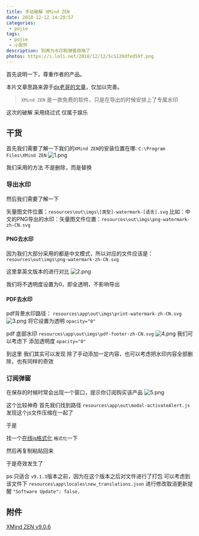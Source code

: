```yaml
---
title: 手动破解 XMind ZEN
date: 2018-12-12 14:29:57
categories:
 - pojie
tags:
 - pojie
 - 小配件
description: 别再为水印和弹窗烦恼了
photos: https://i.loli.net/2018/12/12/5c1128dfed59f.png
---
```


首先说明一下，尊重作者的产品。

本片文章思路来源于[dx老哥的文章](https://dxkite.cn/2018/11/17/xmind-zen-remove-watermark/)，仅加以完善。

>`XMind ZEN` 是一款免费的软件，只是在导出的时候安排上了专属水印

这次的破解 采用绕过式 仅属于娱乐

## 干货

首先我们需要了解一下我们的`XMind ZEN`的安装位置在哪:
`C:\Program Files\XMind ZEN`
![1.png](https://i.loli.net/2018/12/12/5c1128e0927a4.png)

我们采用的方法 不是删除，而是替换

### 导出水印

然后我们需要了解一下

矢量图文件位置：`resources\out\imgs\[类型]-watermark-[语言].svg`
比如：中文的PNG导出的水印：矢量图文件位置：`resources\out\imgs\png-watermark-zh-CN.svg`

#### PNG去水印

因为我们大部分采用的都是中文模式，所以对应的文件应该是：
`resources\out\imgs\png-watermark-zh-CN.svg`

这里拿英文版本的进行对比
![2.png](https://i.loli.net/2018/12/12/5c1128f18f10b.png)

我们将不透明度设置为0，即全透明，不影响导出

#### PDF去水印

pdf背景水印路径：
`resources\app\out\imgs\print-watermark-zh-CN.svg`
![3.png](https://i.loli.net/2018/12/12/5c1128efbbad1.png)
将它设置为透明 `opacity="0"`

pdf 底部水印
`resources\app\out\imgs\pdf-footer-zh-CN.svg`
![4.png](https://i.loli.net/2018/12/12/5c1128f1900c3.png)
我们可以考虑下 添加透明度 `opacity="0"`

到这里 我们其实可以发现
除了手动添加一定内容，也可以考虑把水印内容全部删除，也有同样的奇效

### 订阅弹窗

在保存的时候时常会出现一个窗口，提示你订阅购买该产品
![5.png](https://i.loli.net/2018/12/12/5c1128eadb0d3.png)

这个比较神奇
首先我们找到路径
`resources\app\out\modal-activateAlert.js`
发现这个js文件压缩在一起了

于是

找一个[在线js格式化](http://tool.chinaz.com/tools/jsformat.aspx) `格式化`一下

然后再复制粘贴回来

于是奇效发生了

ps.只适合 `v9.1.3`版本之前，因为在这个版本之后对文件进行了打包
可以考虑到该文件下
`resources\app\locales\new_translations.json`
进行修改取消更新提醒 `"Software Update": false,`

## 附件
[XMind ZEN v9.0.6](https://www.lanzous.com/i2lfoeb)